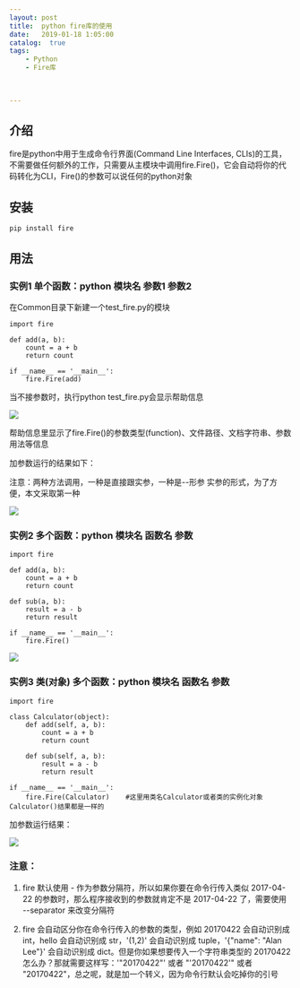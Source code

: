 ```yaml
---
layout: post
title:  python fire库的使用
date:   2019-01-18 1:05:00
catalog:  true
tags:
    - Python 
    - Fire库
         
       

---
```


## 介绍

fire是python中用于生成命令行界面(Command Line Interfaces, CLIs)的工具，不需要做任何额外的工作，只需要从主模块中调用fire.Fire()，它会自动将你的代码转化为CLI，Fire()的参数可以说任何的python对象

## 安装

`pip install fire
`
## 用法

### 实例1 单个函数：python 模块名 参数1 参数2

在Common目录下新建一个test_fire.py的模块

```
import fire

def add(a, b):
    count = a + b
    return count

if __name__ == '__main__':
    fire.Fire(add)
```
当不接参数时，执行python test_fire.py会显示帮助信息

![](https://images2018.cnblogs.com/blog/1186367/201809/1186367-20180902172140444-853964106.png)

帮助信息里显示了fire.Fire()的参数类型(function)、文件路径、文档字符串、参数用法等信息

加参数运行的结果如下：

注意：两种方法调用，一种是直接跟实参，一种是--形参 实参的形式，为了方便，本文采取第一种

![](https://images2018.cnblogs.com/blog/1186367/201809/1186367-20180902172435841-975530088.png)

### 实例2 多个函数：python 模块名 函数名 参数

```
import fire

def add(a, b):
    count = a + b
    return count

def sub(a, b):
    result = a - b
    return result

if __name__ == '__main__':
    fire.Fire()
```
![](https://images2018.cnblogs.com/blog/1186367/201809/1186367-20180902173106428-1736539904.png)

### 实例3 类(对象) 多个函数：python 模块名 函数名 参数

```
import fire

class Calculator(object):
    def add(self, a, b):
        count = a + b
        return count

    def sub(self, a, b):
        result = a - b
        return result

if __name__ == '__main__':
    fire.Fire(Calculator)    #这里用类名Calculator或者类的实例化对象Calculator()结果都是一样的
```
加参数运行结果：

![](https://images2018.cnblogs.com/blog/1186367/201809/1186367-20180902173806956-915514562.png)

### 注意：
1. fire 默认使用 - 作为参数分隔符，所以如果你要在命令行传入类似 2017-04-22 的参数时，那么程序接收到的参数就肯定不是 2017-04-22 了，需要使用 --separator 来改变分隔符

2. fire 会自动区分你在命令行传入的参数的类型，例如 20170422 会自动识别成 int，hello 会自动识别成 str，'(1,2)' 会自动识别成 tuple，'{"name": "Alan Lee"}' 会自动识别成 dict。但是你如果想要传入一个字符串类型的 20170422 怎么办？那就需要这样写：'"20170422"' 或者 "'20170422'" 或者 \"20170422\"，总之呢，就是加一个转义，因为命令行默认会吃掉你的引号



